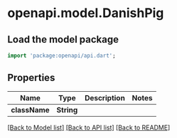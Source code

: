 # openapi.model.DanishPig

## Load the model package
```dart
import 'package:openapi/api.dart';
```

## Properties
Name | Type | Description | Notes
------------ | ------------- | ------------- | -------------
**className** | **String** |  | 

[[Back to Model list]](../README.md#documentation-for-models) [[Back to API list]](../README.md#documentation-for-api-endpoints) [[Back to README]](../README.md)


